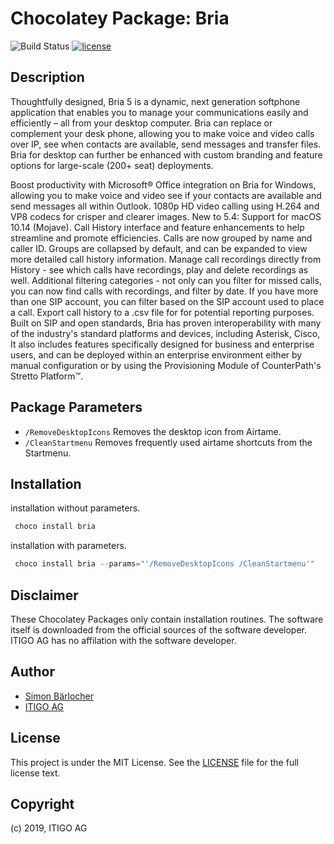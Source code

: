 # Chocolatey Package: Bria

![Build Status](https://github.com/open-circle-ltd/chocolatey.bria/actions/workflows/chocomilk.yml/badge.svg)
[![license](https://img.shields.io/github/license/mashape/apistatus.svg?style=popout-square)](licence)

## Description

Thoughtfully designed, Bria 5 is a dynamic, next generation softphone application that enables you to manage your communications easily and efficiently – all from your desktop computer. Bria can replace or complement your desk phone, allowing you to make voice and video calls over IP, see when contacts are available, send messages and transfer files. Bria for desktop can further be enhanced with custom branding and feature options for large-scale (200+ seat) deployments.

Boost productivity with Microsoft® Office integration on Bria for Windows, allowing you to make voice and video see if your contacts are available and send messages all within Outlook.
1080p HD video calling using H.264 and VP8 codecs for crisper and clearer images.
New to 5.4: Support for macOS 10.14 (Mojave).
Call History interface and feature enhancements to help streamline and promote efficiencies.
Calls are now grouped by name and caller ID. Groups are collapsed by default, and can be expanded to view more detailed call history information.
Manage call recordings directly from History - see which calls have recordings, play and delete recordings as well.
Additional filtering categories - not only can you filter for missed calls, you can now find calls with recordings, and filter by date. If you have more than one SIP account, you can filter based on the SIP account used to place a call.
Export call history to a .csv file for for potential reporting purposes.
Built on SIP and open standards, Bria has proven interoperability with many of the industry's standard platforms and devices, including Asterisk, Cisco, It also includes features specifically designed for business and enterprise users, and can be deployed within an enterprise environment either by manual configuration or by using the Provisioning Module of CounterPath's Stretto Platform™.

## Package Parameters

- `/RemoveDesktopIcons` Removes the desktop icon from Airtame.
- `/CleanStartmenu` Removes frequently used airtame shortcuts from the Startmenu.

## Installation

installation without parameters.

```ps1
 choco install bria
```

installation with parameters.

```ps1
 choco install bria --params="'/RemoveDesktopIcons /CleanStartmenu'"
```

## Disclaimer

These Chocolatey Packages only contain installation routines. The software itself is downloaded from the official sources of the software developer. ITIGO AG has no affilation with the software developer.

## Author

- [Simon Bärlocher](https://sbaerlocher.ch)
- [ITIGO AG](https://www.itigo.ch)

## License

This project is under the MIT License. See the [LICENSE](LICENSE) file for the full license text.

## Copyright

(c) 2019, ITIGO AG

